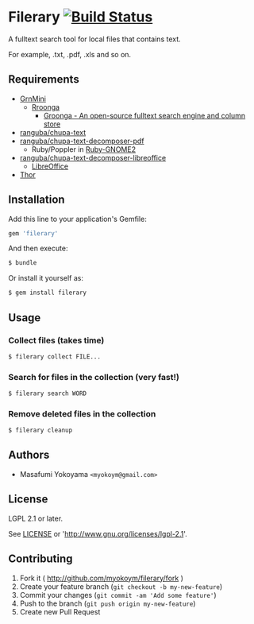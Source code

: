 # Filerary [![Build Status](https://secure.travis-ci.org/myokoym/filerary.png?branch=master)](http://travis-ci.org/myokoym/filerary)

A fulltext search tool for local files that contains text.

For example, .txt, .pdf, .xls and so on.

## Requirements

* [GrnMini](https://github.com/ongaeshi/grn_mini)
  * [Rroonga](http://ranguba.org/)
    * [Groonga - An open-source fulltext search engine and column store](http://groonga.org/)
* [ranguba/chupa-text](https://github.com/ranguba/chupa-text)
* [ranguba/chupa-text-decomposer-pdf](https://github.com/ranguba/chupa-text-decomposer-pdf)
  * Ruby/Poppler in [Ruby-GNOME2](http://ruby-gnome2.sourceforge.jp/)
* [ranguba/chupa-text-decomposer-libreoffice](https://github.com/ranguba/chupa-text-decomposer-libreoffice)
  * [LibreOffice](https://www.libreoffice.org/)
* [Thor](http://whatisthor.com/)

## Installation

Add this line to your application's Gemfile:

```ruby
gem 'filerary'
```

And then execute:

```bash
$ bundle
```

Or install it yourself as:

```bash
$ gem install filerary
```

## Usage

### Collect files (takes time)

```bash
$ filerary collect FILE...
```

### Search for files in the collection (very fast!)

```bash
$ filerary search WORD
```

### Remove deleted files in the collection

```bash
$ filerary cleanup
```

## Authors

* Masafumi Yokoyama `<myokoym@gmail.com>`

## License

LGPL 2.1 or later.

See [LICENSE](https://github.com/myokoym/filerary/blob/master/LICENSE.txt) or 'http://www.gnu.org/licenses/lgpl-2.1'.

## Contributing

1. Fork it ( http://github.com/myokoym/filerary/fork )
2. Create your feature branch (`git checkout -b my-new-feature`)
3. Commit your changes (`git commit -am 'Add some feature'`)
4. Push to the branch (`git push origin my-new-feature`)
5. Create new Pull Request
